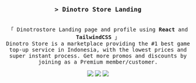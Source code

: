 <h3 align="center">
  <samp
    >&gt; <b>Dinotro Store Landing</b
    >
  </samp>
</h3>

<p align="center">
  <samp
    ><br />「 Dinotrostore Landing page and profile using <b>React</b> and <b>TailwindCSS</b> 」
    <br />
    Dinotro Store is a marketplace providing the #1 best game top-up service in Indonesia, with the lowest prices and super instant process. Get more promos and discounts by joining as a Premium member/customer.
    <br />
  </samp>
</p>
<div align="center">
    <img src="https://img.shields.io/badge/tailwindcss-%2338B2AC.svg?style=for-the-badge&logo=tailwind-css&logoColor=white"/>
    <img src="https://img.shields.io/badge/react-%2320232a.svg?style=for-the-badge&logo=react&logoColor=%2361DAFB"/>
    <img src="https://img.shields.io/badge/vite-%23646CFF.svg?style=for-the-badge&logo=vite&logoColor=white"/>
</div>

